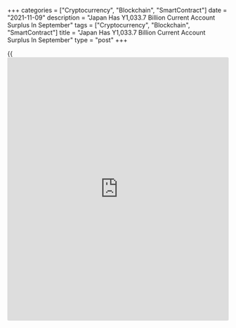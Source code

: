 +++
categories = ["Cryptocurrency", "Blockchain", "SmartContract"]
date = "2021-11-09"
description = "Japan Has Y1,033.7 Billion Current Account Surplus In September"
tags = ["Cryptocurrency", "Blockchain", "SmartContract"]
title = "Japan Has Y1,033.7 Billion Current Account Surplus In September"
type = "post"
+++

{{<iframe id="large-banner" src="https://www.bounty.group/#slide=8.0" width="100%" height="600" scrolling="no" style="border: 0px solid rgb(216, 221, 230); border-radius: 3px;">}}

Japan posted a current account surplus of 1,033.7 billion yen in
September, the Ministry of Finance said on Tuesday.

That missed forecasts for a surplus of 1,060.1 billion yen and was down
from 1,665.6 billion yen in August.

Imports jumped 41.6 percent on year to 7.137 trillion yen, while exports
gained an annual 16.1 percent to 6.907 trillion yen for a trade deficit
of 229.9 billion yen.

The capital account had a deficit of 187.7 billion yen in September and
the financial account saw a surplus of 2,760.3 billion yen.

For comments and feedback [contact](https://www.playgroundfx.com/contact/): editorial@rtt[news](https://www.letsplayfx.com/blog/forex-news-website/).com

[Economic News][1]

 **What parts of the world are seeing the best (and worst) economic
performances lately? Click[here][2] to check out our [Econ Scorecard][2]
and find out! See up-to-the-moment [ranking](https://www.playgroundfx.com/blog/crypto-exchange-ranking/)s for the best and worst
performers in [GDP][3], [unemployment rate][4], [inflation][2] and much
more.**

   1. www.rtt[news](https://www.letsplayfx.com/blog/forex-news-website/).com/Content/EconomicNews.aspx
   2. www.rtt[news](https://www.letsplayfx.com/blog/forex-news-website/).com/economic-scorecard/world-rank/CPI/highest-performance.aspx
   3. www.rtt[news](https://www.letsplayfx.com/blog/forex-news-website/).com/economic-scorecard/world-rank/GDP/highest-performance.aspx
   4. www.rtt[news](https://www.letsplayfx.com/blog/forex-news-website/).com/economic-scorecard/world-rank/unemployment-rate/lowest-performance.aspx